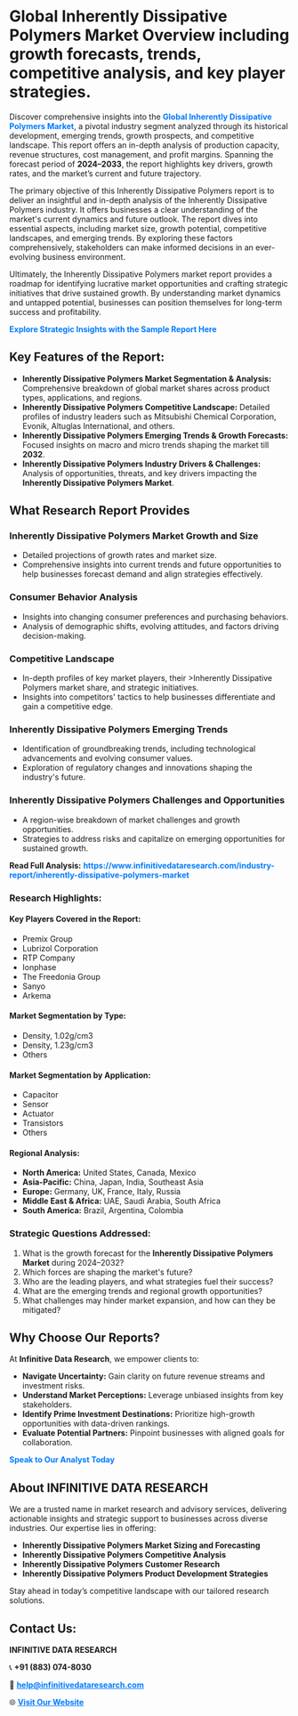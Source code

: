 <h1>Global Inherently Dissipative Polymers Market Overview including growth forecasts, trends, competitive analysis, and key player strategies.</h1>
<p>
Discover comprehensive insights into the 
<a href="https://www.infinitivedataresearch.com/industry-report/inherently-dissipative-polymers-market" rel="dofollow" style="color: #007BFF; text-decoration: none;"><strong>Global Inherently Dissipative Polymers Market</strong></a>, a pivotal industry segment analyzed through its historical development, emerging trends, growth prospects, and competitive landscape. This report offers an in-depth analysis of production capacity, revenue structures, cost management, and profit margins. Spanning the forecast period of <strong>2024–2033</strong>, the report highlights key drivers, growth rates, and the market’s current and future trajectory.
</p>
<p>
The primary objective of this Inherently Dissipative Polymers report is to deliver an insightful and in-depth analysis of the Inherently Dissipative Polymers industry. It offers businesses a clear understanding of the market's current dynamics and future outlook. The report dives into essential aspects, including market size, growth potential, competitive landscapes, and emerging trends. By exploring these factors comprehensively, stakeholders can make informed decisions in an ever-evolving business environment.
</p>
<p>
Ultimately, the Inherently Dissipative Polymers market report provides a roadmap for identifying lucrative market opportunities and crafting strategic initiatives that drive sustained growth. By understanding market dynamics and untapped potential, businesses can position themselves for long-term success and profitability.
</p>
<p>
<a href="https://www.infinitivedataresearch.com/request-sample/reportId=105651" style="color: #007BFF; text-decoration: none;"><strong>Explore Strategic Insights with the Sample Report Here</strong></a>
</p>

<h2>Key Features of the Report:</h2>
<ul>
<li><strong>Inherently Dissipative Polymers Market Segmentation & Analysis:</strong> Comprehensive breakdown of global market shares across product types, applications, and regions.</li>
<li><strong>Inherently Dissipative Polymers Competitive Landscape:</strong> Detailed profiles of industry leaders such as Mitsubishi Chemical Corporation, Evonik, Altuglas International, and others.</li>
<li><strong>Inherently Dissipative Polymers Emerging Trends & Growth Forecasts:</strong> Focused insights on macro and micro trends shaping the market till <strong>2032</strong>.</li>
<li><strong>Inherently Dissipative Polymers Industry Drivers & Challenges:</strong> Analysis of opportunities, threats, and key drivers impacting the <strong>Inherently Dissipative Polymers Market</strong>.</li>
</ul>

<h2>What Research Report Provides</h2>
<h3>Inherently Dissipative Polymers Market Growth and Size</h3>
<ul>
<li>Detailed projections of growth rates and market size.</li>
<li>Comprehensive insights into current trends and future opportunities to help businesses forecast demand and align strategies effectively.</li>
</ul>

<h3>Consumer Behavior Analysis</h3>
<ul>
<li>Insights into changing consumer preferences and purchasing behaviors.</li>
<li>Analysis of demographic shifts, evolving attitudes, and factors driving decision-making.</li>
</ul>

<h3>Competitive Landscape</h3>
<ul>
<li>In-depth profiles of key market players, their >Inherently Dissipative Polymers market share, and strategic initiatives.</li>
<li>Insights into competitors' tactics to help businesses differentiate and gain a competitive edge.</li>
</ul>

<h3>Inherently Dissipative Polymers Emerging Trends</h3>
<ul>
<li>Identification of groundbreaking trends, including technological advancements and evolving consumer values.</li>
<li>Exploration of regulatory changes and innovations shaping the industry's future.</li>
</ul>

<h3>Inherently Dissipative Polymers Challenges and Opportunities</h3>
<ul>
<li>A region-wise breakdown of market challenges and growth opportunities.</li>
<li>Strategies to address risks and capitalize on emerging opportunities for sustained growth.</li>
</ul>
<p><strong>Read Full Analysis:</strong> <a href="https://www.infinitivedataresearch.com/industry-report/inherently-dissipative-polymers-market" rel="dofollow" style="color: #007BFF; text-decoration: none;"><strong>https://www.infinitivedataresearch.com/industry-report/inherently-dissipative-polymers-market</strong></a></p>
<h3>Research Highlights:</h3>
<h4>Key Players Covered in the Report:</h4>
<ul><li>Premix Group</li><li>Lubrizol Corporation</li><li>RTP Company</li><li>Ionphase</li><li>The Freedonia Group</li><li>Sanyo</li><li>Arkema</li></ul>
<h4>Market Segmentation by Type:</h4>
<ul><li>Density, 1.02g/cm3</li><li>Density, 1.23g/cm3</li><li>Others</li></ul>
<h4>Market Segmentation by Application:</h4>
<ul><li>Capacitor</li><li>Sensor</li><li>Actuator</li><li>Transistors</li><li>Others</li></ul>

<h4>Regional Analysis:</h4>
<ul>
<li><strong>North America:</strong> United States, Canada, Mexico</li>
<li><strong>Asia-Pacific:</strong> China, Japan, India, Southeast Asia</li>
<li><strong>Europe:</strong> Germany, UK, France, Italy, Russia</li>
<li><strong>Middle East & Africa:</strong> UAE, Saudi Arabia, South Africa</li>
<li><strong>South America:</strong> Brazil, Argentina, Colombia</li>
</ul>

<h3>Strategic Questions Addressed:</h3>
<ol>
<li>What is the growth forecast for the <strong>Inherently Dissipative Polymers Market</strong> during 2024–2032?</li>
<li>Which forces are shaping the market's future?</li>
<li>Who are the leading players, and what strategies fuel their success?</li>
<li>What are the emerging trends and regional growth opportunities?</li>
<li>What challenges may hinder market expansion, and how can they be mitigated?</li>
</ol>

<h2>Why Choose Our Reports?</h2>
<p>At <strong>Infinitive Data Research</strong>, we empower clients to:</p>
<ul>
<li><strong>Navigate Uncertainty:</strong> Gain clarity on future revenue streams and investment risks.</li>
<li><strong>Understand Market Perceptions:</strong> Leverage unbiased insights from key stakeholders.</li>
<li><strong>Identify Prime Investment Destinations:</strong> Prioritize high-growth opportunities with data-driven rankings.</li>
<li><strong>Evaluate Potential Partners:</strong> Pinpoint businesses with aligned goals for collaboration.</li>
</ul>
<p><a href="https://www.infinitivedataresearch.com/industry-report/inherently-dissipative-polymers-market" rel="dofollow" style="color: #007BFF; text-decoration: none;"><strong>Speak to Our Analyst Today</strong></a></p>

<h2>About INFINITIVE DATA RESEARCH</h2>
<p>We are a trusted name in market research and advisory services, delivering actionable insights and strategic support to businesses across diverse industries. Our expertise lies in offering:</p>
<ul>
<li><strong>Inherently Dissipative Polymers Market Sizing and Forecasting</strong></li>
<li><strong>Inherently Dissipative Polymers Competitive Analysis</strong></li>
<li><strong>Inherently Dissipative Polymers Customer Research</strong></li>
<li><strong>Inherently Dissipative Polymers Product Development Strategies</strong></li>
</ul>
<p>Stay ahead in today’s competitive landscape with our tailored research solutions.</p>

<h2>Contact Us:</h2>
<p><strong>INFINITIVE DATA RESEARCH</strong></p>
<p>📞 <strong>+91 (883) 074-8030</strong></p>
<p>📧 <strong><a href="mailto:help@infinitivedataresearch.com" style="color: #007BFF;">help@infinitivedataresearch.com</a></strong></p>
<p>🌐 <strong><a href="https://www.infinitivedataresearch.com" rel="dofollow" style="color: #007BFF;">Visit Our Website</a></strong></p>